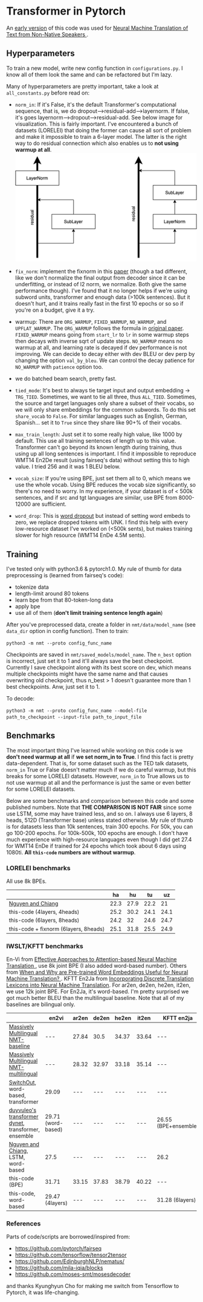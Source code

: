 # Transformer in Pytorch

An [early version](https://github.com/tnq177/nmt_text_from_non_native_speaker) of this code was used for [Neural Machine Translation of Text from Non-Native Speakers
](https://arxiv.org/abs/1808.06267).

## Hyperparameters
To train a new model, write new config function in ``configurations.py``. I know all of them look the same and can be refactored but I'm lazy.  

Many of hyperparameters are pretty important, take a look at ``all_constants.py`` before read on:

* ``norm_in``: If it's False, it's the default Transformer's computational sequence, that is, we do dropout-->residual-add-->layernorm. If false, it's goes layernorm-->dropout-->residual-add. See below image for visualization. This is fairly important. I've encountered a bunch of datasets (LORELEI) that doing the former can cause all sort of problem and make it impossible to train a 6-layer model. The latter is the right way to do residual connection which also enables us to **not using warmup at all**.  ![alt text](./residual.jpeg "Residual")

* ``fix_norm``: implement the fixnorm in this [paper](https://aclweb.org/anthology/N18-1031) (though a tad different, like we don't normalize the final output from decoder since it can be underfitting, or instead of l2 norm, we normalize. Both give the same performance though). I've found that it no longer helps if we're using subword units, transformer and enough data (>100k sentences). But it doesn't hurt, and it trains really fast in the first 10 epochs or so so if you're on a budget, give it a try.

* warmup: There are ``ORG_WARMUP``, ``FIXED_WARMUP``, ``NO_WARMUP``, and ``UPFLAT_WARMUP``. The ``ORG_WARMUP`` follows the formula in [original paper](https://papers.nips.cc/paper/7181-attention-is-all-you-need.pdf). ``FIXED_WARMUP`` means going from ``start_lr`` to ``lr`` in some warmup steps then decays with inverse sqrt of update steps. ``NO_WARMUP`` means no warmup at all, and learning rate is decayed if dev performance is not improving. We can decide to decay either with dev BLEU or dev perp by changing the option ``val_by_bleu``. We can control the decay patience for ``NO_WARMUP`` with ``patience`` option too.  

* we do batched beam search, pretty fast.  

* ``tied_mode``: It's best to always tie target input and output embedding -> ``TRG_TIED``. Sometimes, we want to tie all three, thus ``ALL_TIED``. Sometimes, the source and target languages only share a subset of their vocabs, so we will only share embeddings for the common subwords. To do this set ``share_vocab`` to ``False``. For similar languages such as English, German, Spanish... set it to ``True`` since they share like 90+% of their vocabs.  

* ``max_train_length``: Just set it to some really high value, like 1000 by default. This use all training sentences of length up to this value. Transformer can't go beyond its known length during training, thus using up all long sentences is important. I find it impossible to reproduce WMT14 En2De result (using fairseq's data) without setting this to high value. I tried 256 and it was 1 BLEU below.  

* ``vocab_size``: If you're using BPE, just set them all to 0, which means we use the whole vocab. Using BPE reduces the vocab size significantly, so there's no need to worry. In my experience, if your dataset is of < 500k sentences, and if src and tgt languages are similar, use BPE from 8000-12000 are sufficient.  

* ``word_drop``: This is [word dropout](https://www.aclweb.org/anthology/W16-2323) but instead of setting word embeds to zero, we replace dropped tokens with UNK. I find this help with  every low-resource dataset I've worked on (<500k sents), but makes training slower for high resource (WMT14 EnDe 4.5M sents). 


## Training
I've tested only with python3.6 & pytorch1.0. My rule of thumb for data preprocessing is (learned from fairseq's code):  

* tokenize data
* length-limit around 80 tokens
* learn bpe from that 80-token-long data
* apply bpe
* use all of them (**don't limit training sentence length again**)

After you've preprocessed data, create a folder in ``nmt/data/model_name`` (see ``data_dir`` option in config function). Then to train:  

``python3 -m nmt --proto config_func_name``  

Checkpoints are saved in ``nmt/saved_models/model_name``. The ``n_best`` option is incorrect, just set it to 1 and it'll always save the best checkpoint. Currently I save checkpoint along with its best score on dev, which means multiple checkpoints might have the same name and that causes overwriting old checkpoint, thus n_best > 1 doesn't guarantee more than 1 best checkpoints. Anw, just set it to 1.  

To decode:  

``python3 -m nmt --proto config_func_name --model-file path_to_checkpoint --input-file path_to_input_file``  


## Benchmarks
The most important thing I've learned while working on this code is we **don't need warmup at all** if **we set norm_in to True**. I find this fact is pretty data-dependent. That is, for some dataset such as the TED talk datasets, ``norm_in`` True or False doesn't matter much if we do careful warmup, but this breaks for some LORELEI datasets. However, ``norm_in`` to True allows us to not use warmup at all and the performance is just the same or even better for some LORELEI datasets.  

Below are some benchmarks and comparison between this code and some published numbers. Note that **THE COMPARISON IS NOT FAIR** since some use LSTM, some may have trained less, and so on. I always use 6 layers, 8 heads, 512D (Transformer base) unless stated otherwise. My rule of thumb is for datasets less than 10k sentences, train 300 epochs. For 50k, you can go 100-200 epochs. For 100k-500k, 100 epochs are enough. I don't have much experience with high-resource languages even though I did get 27.4 for WMT14 EnDe if trained for 24 epochs which took about 6 days using 1080ti. **All ``this-code`` numbers are without warmup**.  


### LORELEI benchmarks
All use 8k BPEs.

|                                                            | ha   | hu   | tu   | uz   |
|------------------------------------------------------------|------|------|------|------|
| [Nguyen and Chiang](https://aclweb.org/anthology/N18-1031) | 22.3 | 27.9 | 22.2 | 21   |
| this-code (4layers, 4heads)                                | 25.2 | 30.2 | 24.1 | 24.1 |
| this-code (6layers, 8heads)                                | 24.2 | 32   | 24.6 | 24.7 |
| this-code + fixnorm (6layers, 8heads)                      | 25.1 | 31.8 | 25.5 | 24.9 |

### IWSLT/KFTT benchmarks
En-Vi from [Effective Approaches to Attention-based Neural Machine Translation
](https://nlp.stanford.edu/projects/nmt/), use 8k joint BPE (I also added word-based number). Others from [When and Why are Pre-trained Word Embeddings Useful for Neural Machine Translation?
](https://github.com/neulab/word-embeddings-for-nmt). KFTT En2Ja from [Incorporating Discrete Translation Lexicons into Neural Machine Translation](https://aclweb.org/anthology/D16-1162).  For ar2en, de2en, he2en, it2en, we use 12k joint BPE. For En2Ja, it's word-based. I'm pretty surprised we got much better BLEU than the multilingual baseline. Note that all of my baselines are bilingual only.

|                                                                                                      | en2vi              | ar2en | de2en | he2en | it2en | KFTT en2ja           |
|------------------------------------------------------------------------------------------------------|--------------------|-------|-------|-------|-------|----------------------|
| [Massively Multilingual NMT-baseline](https://arxiv.org/abs/1903.00089)                              | ---                | 27.84 | 30.5  | 34.37 | 33.64 | ---                  |
| [Massively Multilingual NMT-multilingual](https://arxiv.org/abs/1903.00089)                          | ---                | 28.32 | 32.97 | 33.18 | 35.14 | ---                  |
| [SwitchOut](https://arxiv.org/pdf/1808.07512.pdf), word-based, transformer                           | 29.09              | ---   | ---   | ---   | ---   | ---                  |
| [duyvuleo's transformer dynet](https://github.com/duyvuleo/Transformer-DyNet), transformer, ensemble | 29.71 (word-based) | ---   | ---   | ---   | ---   | 26.55 (BPE+ensemble) |
| [Nguyen and Chiang](https://aclweb.org/anthology/N18-1031), LSTM, word-based                         | 27.5               | ---   | ---   | ---   | ---   | 26.2                 |
| this-code (BPE)                                                                                      | 31.71              | 33.15 | 37.83 | 38.79 | 40.22 | ---                  |
| this-code, word-based                                                                                | 29.47 (4layers)    | ---   | ---   | ---   | ---   | 31.28 (6layers)      |

### References
Parts of code/scripts are borrowed/inspired from:  

* https://github.com/pytorch/fairseq
* https://github.com/tensorflow/tensor2tensor
* https://github.com/EdinburghNLP/nematus/
* https://github.com/mila-iqia/blocks
* https://github.com/moses-smt/mosesdecoder

and thanks Kyunghyun Cho for making me switch from Tensorflow to Pytorch, it was life-changing.